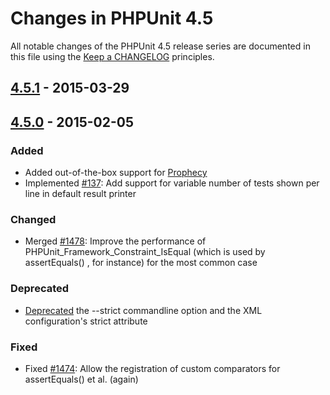 # Changes in PHPUnit 4.5

All notable changes of the PHPUnit 4.5 release series are documented in this file using the [Keep a CHANGELOG](http://keepachangelog.com/) principles.

## [4.5.1] - 2015-03-29

## [4.5.0] - 2015-02-05

### Added

* Added out-of-the-box support for [Prophecy](https://github.com/phpspec/prophecy)
* Implemented [#137](https://github.com/sebastianbergmann/phpunit/issues/137): Add support for variable number of tests shown per line in default result printer

### Changed

* Merged [#1478](https://github.com/sebastianbergmann/phpunit/issues/1478): Improve the performance of  PHPUnit_Framework_Constraint_IsEqual  (which is used by  assertEquals() , for instance) for the most common case

### Deprecated

* [Deprecated](https://github.com/sebastianbergmann/phpunit/commit/7abe7796f77b13fdf3cfc506fb987d6c2ab477f5) the  --strict  commandline option and the XML configuration's  strict  attribute

### Fixed

* Fixed [#1474](https://github.com/sebastianbergmann/phpunit/issues/1474): Allow the registration of custom comparators for  assertEquals()  et al. (again)

[4.5.1]: https://github.com/sebastianbergmann/phpunit/compare/4.5.0...4.5.1
[4.5.0]: https://github.com/sebastianbergmann/phpunit/compare/4.4...4.5.0

